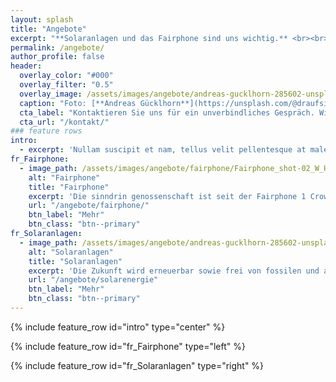 ```yaml
---
layout: splash
title: "Angebote"
excerpt: "**Solaranlagen und das Fairphone sind uns wichtig.** <br><br> Planen und bauen Sie ihre Solaranlage zusammen mit uns. <br><br>Beim Kauf eines Fairphone sind wir mit persönlichem & massgeschneidertem Support sowie lokalem Reparaturcenter für sie da."
permalink: /angebote/
author_profile: false
header:
  overlay_color: "#000"
  overlay_filter: "0.5"
  overlay_image: /assets/images/angebote/andreas-gucklhorn-285602-unsplash.jpg
  caption: "Foto: [**Andreas Gücklhorn**](https://unsplash.com/@draufsicht)"
  cta_label: "Kontaktieren Sie uns für ein unverbindliches Gespräch. Wir freuen uns."
  cta_url: "/kontakt/"
### feature rows
intro:
  - excerpt: 'Nullam suscipit et nam, tellus velit pellentesque at malesuada, enim eaque. Quis nulla, netus tempor in diam gravida tincidunt, *proin faucibus* voluptate felis id sollicitudin.'
fr_Fairphone:
  - image_path: /assets/images/angebote/fairphone/Fairphone_shot-02_W_HR-s_600x600.jpg
    alt: "Fairphone"
    title: "Fairphone"
    excerpt: 'Die sinndrin genossenschaft ist seit der Fairphone 1 Crowdfunding-Phase bewährte Partnerin von Fairphone in der Schweiz. Das Ziel ist ein wirklich cooles Smartphone zu entwickeln, das mit minimalen Auswirkungen für Menschen und den Planeten entworfen und produziert wird.'
    url: "/angebote/fairphone/"
    btn_label: "Mehr"
    btn_class: "btn--primary"
fr_Solaranlagen:
  - image_path: /assets/images/angebote/andreas-gucklhorn-285602-unsplash.jpg
    alt: "Solaranlagen"
    title: "Solaranlagen"
    excerpt: 'Die Zukunft wird erneuerbar sowie frei von fossilen und atomaren Energieträgern sein. Unser Know-How setzen wir daher im Bereich Solarenergie ein, einer der neuen erneuerbaren Energietechniken. Wir glauben, dass Solarenergie zur Zeit die beste dezentrale Energieproduktion ist.'
    url: "/angebote/solarenergie"
    btn_label: "Mehr"
    btn_class: "btn--primary"
---
```


{% include feature_row id="intro" type="center" %}

{% include feature_row id="fr_Fairphone" type="left" %}

{% include feature_row id="fr_Solaranlagen" type="right" %}
